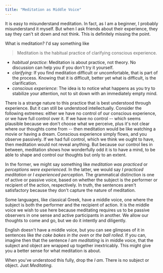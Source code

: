 ```yaml
---
title: "Meditation as Middle Voice"
---
```


It is easy to misunderstand meditation. In fact, as I am a beginner, I probably misunderstand it myself. But when I ask friends about their experience, they say they can't sit down and not think. This is definitely missing the point.

What is meditation? I'd say something like

> Meditation is the habitual practice of clarifying conscious experience.

* _habitual practice_: Meditation is about practice, not theory. No discussion can help you if you don't try it yourself.
* _clarifying_: If you find meditation difficult or uncomfortable, that is part of the process. Knowing that it is difficult, better yet what is difficult, is the clarification.
* _conscious experience_: The idea is to notice what happens as you try to stabilize your attention, not to sit down with an immediately empty mind.

There is a strange nature to this practice that is best understood through experience. But it can still be understood intellectually. Consider the following extremes: either we have no control of our conscious experience, or we have full control over it. If we have no control -- which seems plausible because we don't choose what we perceive, plus it's not clear where our thoughts come from -- then meditation would be like watching a movie or having a dream. Conscious experience simply flows, and you observe passively. If we had full control, which we think we ought to have, then meditation would not reveal anything. But because our control lies in between, meditation shows how wonderfully odd it is to have a mind, to be able to shape and control our thoughts but only to an extent.

In the former, we might say something like _meditation was practiced_ or _perceptions were experienced_. In the latter, we would say _I practiced meditation_ or _I experienced perception_. The grammatical distinction is one of active or passive voice, based on whether the subject is the performer or recipient of the action, respectively. In truth, the sentences aren't satisfactory because they don't capture the nature of meditation.

Some languages, like classical Greek, have a middle voice, one where the subject is both the performer and the recipient of action. It is the middle voice we wish to use here because meditating requires us to be passive observers in one sense and active participants in another. We allow our thoughts to come and go, but we do it intently and diligently. 

English doesn't have a middle voice, but you can see glimpses of it in sentences like _the cake bakes in the oven_ or _the ball rolled_. If you can, imagine then that the sentence _I am meditating_ is in middle voice, that the subject and object are wrapped up together inextricably. This might give you a better sense for what meditation is about.

When you've understood this fully, drop the _I am_. There is no subject or object. Just _Meditating_.
